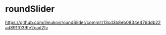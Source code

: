 # roundSlider
https://github.com/ilmukov/roundSlider/commit/13cd3b8eb0834e476ddb22ad891f039fe2cad2fc
